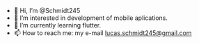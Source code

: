 - 👋 Hi, I’m @Schmidt245
- 👀 I’m interested in development of mobile aplications.
- 🌱 I’m currently learning flutter.
- 📫 How to reach me: my e-mail lucas.schmidt245@gmail.com
